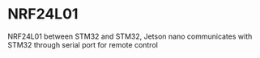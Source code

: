 # NRF24L01
NRF24L01 between STM32 and STM32, Jetson nano communicates with STM32 through serial port for remote control
